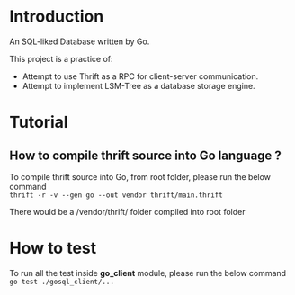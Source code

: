 # Introduction

An SQL-liked Database written by Go.

This project is a practice of: 
- Attempt to use Thrift as a RPC for client-server communication.
- Attempt to implement LSM-Tree as a database storage engine.

# Tutorial 
 
## How to compile thrift source into Go language ?

To compile thrift source into Go, from root folder, please run the below command\
`thrift -r -v --gen go --out vendor thrift/main.thrift`

There would be a /vendor/thrift/ folder compiled into root folder

# How to test

To run all the test inside **go_client** module, please run the below command\
`go test ./gosql_client/...`
